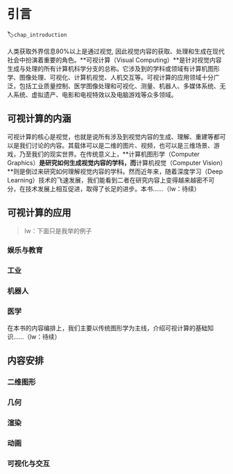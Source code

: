 # 引言
:label:`chap_introduction`

人类获取外界信息80$\%$以上是通过视觉, 因此视觉内容的获取、处理和生成在现代社会中扮演着重要的角色。**可视计算（Visual Computing）**是针对视觉内容生成与处理的所有计算机科学分支的总称。它涉及到的学科或领域有计算机图形学、图像处理、可视化、计算机视觉、人机交互等。可视计算的应用领域十分广泛，包括工业质量控制、医学图像处理和可视化、测量、机器人、多媒体系统、无人系统、虚拟遗产、电影和电视特效以及电脑游戏等众多领域。

## 可视计算的内涵

可视计算的核心是视觉，也就是说所有涉及到视觉内容的生成、理解、重建等都可以是我们讨论的内容。其载体可以是二维的图片、视频，也可以是三维场景、游戏，乃至我们的现实世界。在传统意义上，**计算机图形学（Computer Graphics）**是研究如何生成视觉内容的学科，而**计算机视觉（Computer Vision）**则是倒过来研究如何理解视觉内容的学科。然而近年来，随着深度学习（Deep Learning）技术的飞速发展，我们能看到二者在研究内容上变得越来越密不可分，在技术发展上相互促进，取得了长足的进步。本书……（lw：待续）

## 可视计算的应用

> lw：下面只是我举的例子

### 娱乐与教育

### 工业

### 机器人

### 医学

在本书的内容编排上，我们主要以传统图形学为主线，介绍可视计算的基础知识……（lw：待续）

## 内容安排

### 二维图形

### 几何

### 渲染

### 动画

### 可视化与交互